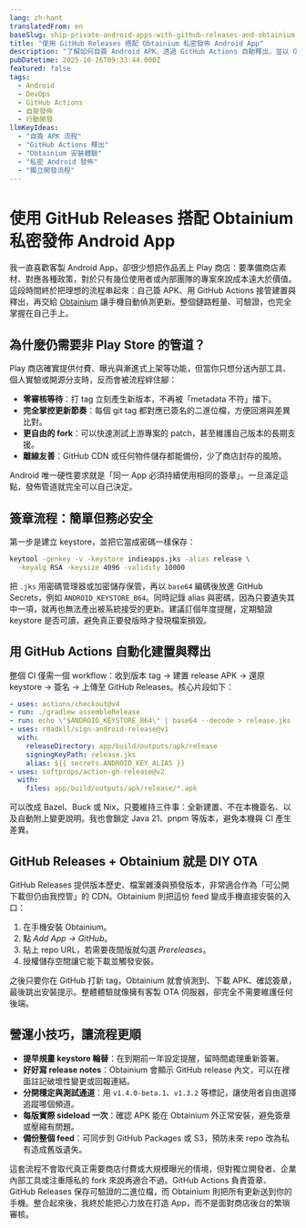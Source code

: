 ```yaml
---
lang: zh-hant
translatedFrom: en
baseSlug: ship-private-android-apps-with-github-releases-and-obtainium
title: "使用 GitHub Releases 搭配 Obtainium 私密發佈 Android App"
description: "了解如何自簽 Android APK、透過 GitHub Actions 自動釋出，並以 Obtainium 在手機上安裝與更新不走 Play 商店的自製 App。"
pubDatetime: 2025-10-26T09:33:44.000Z
featured: false
tags:
  - Android
  - DevOps
  - GitHub Actions
  - 自架發佈
  - 行動開發
llmKeyIdeas:
  - "自簽 APK 流程"
  - "GitHub Actions 釋出"
  - "Obtainium 安裝體驗"
  - "私密 Android 發佈"
  - "獨立開發流程"
---
```


# 使用 GitHub Releases 搭配 Obtainium 私密發佈 Android App

我一直喜歡客製 Android App，卻很少想把作品丟上 Play 商店：要準備商店素材、對應各種政策，對於只有幾位使用者或內部團隊的專案來說成本遠大於價值。這段時間終於把理想的流程串起來：自己簽 APK、用 GitHub Actions 接管建置與釋出，再交給 [Obtainium](https://github.com/ImranR98/Obtainium) 讓手機自動偵測更新。整個鏈路輕量、可驗證，也完全掌握在自己手上。

## 為什麼仍需要非 Play Store 的管道？

Play 商店確實提供付費、曝光與漸進式上架等功能，但當你只想分送內部工具、個人實驗或開源分支時，反而會被流程絆住腳：

- **零審核等待**：打 tag 立刻產生新版本，不再被「metadata 不符」擋下。
- **完全掌控更新節奏**：每個 git tag 都對應已簽名的二進位檔，方便回溯與差異比對。
- **更自由的 fork**：可以快速測試上游專案的 patch，甚至維護自己版本的長期支援。
- **離線友善**：GitHub CDN 或任何物件儲存都能備份，少了商店封存的風險。

Android 唯一硬性要求就是「同一 App 必須持續使用相同的簽章」。一旦滿足這點，發佈管道就完全可以自己決定。

## 簽章流程：簡單但務必安全

第一步是建立 keystore，並把它當成密碼一樣保存：

```bash
keytool -genkey -v -keystore indieapps.jks -alias release \
  -keyalg RSA -keysize 4096 -validity 10000
```

把 `.jks` 用密碼管理器或加密儲存保管，再以 `base64` 編碼後放進 GitHub Secrets，例如 `ANDROID_KEYSTORE_B64`。同時記錄 alias 與密碼，因為只要遺失其中一項，就再也無法產出被系統接受的更新。建議訂個年度提醒，定期驗證 keystore 是否可讀，避免真正要發版時才發現檔案損毀。

## 用 GitHub Actions 自動化建置與釋出

整個 CI 僅需一個 workflow：收到版本 tag → 建置 release APK → 還原 keystore → 簽名 → 上傳至 GitHub Releases。核心片段如下：

```yaml
- uses: actions/checkout@v4
- run: ./gradlew assembleRelease
- run: echo \"$ANDROID_KEYSTORE_B64\" | base64 --decode > release.jks
- uses: r0adkll/sign-android-release@v1
  with:
    releaseDirectory: app/build/outputs/apk/release
    signingKeyPath: release.jks
    alias: ${{ secrets.ANDROID_KEY_ALIAS }}
- uses: softprops/action-gh-release@v2
  with:
    files: app/build/outputs/apk/release/*.apk
```

可以改成 Bazel、Buck 或 Nix，只要維持三件事：全新建置、不在本機簽名、以及自動附上變更說明。我也會鎖定 Java 21、pnpm 等版本，避免本機與 CI 產生差異。

## GitHub Releases + Obtainium 就是 DIY OTA

GitHub Releases 提供版本歷史、檔案雜湊與預發版本，非常適合作為「可公開下載但仍由我控管」的 CDN。Obtainium 則把這份 feed 變成手機直接安裝的入口：

1. 在手機安裝 Obtainium。
2. 點 _Add App → GitHub_。
3. 貼上 repo URL，若需要夜間版就勾選 _Prereleases_。
4. 授權儲存空間讓它能下載並觸發安裝。

之後只要你在 GitHub 打新 tag，Obtainium 就會偵測到、下載 APK、確認簽章，最後跳出安裝提示。整體體驗就像擁有客製 OTA 伺服器，卻完全不需要維護任何後端。

## 營運小技巧，讓流程更順

- **提早規畫 keystore 輪替**：在到期前一年設定提醒，留時間處理重新簽署。
- **好好寫 release notes**：Obtainium 會顯示 GitHub release 內文，可以在裡面註記破壞性變更或回報連結。
- **分開穩定與測試通道**：用 `v1.4.0-beta.1`、`v1.3.2` 等標記，讓使用者自由選擇追蹤哪個頻道。
- **每版實際 sideload 一次**：確認 APK 能在 Obtainium 外正常安裝，避免簽章或壓縮有問題。
- **備份整個 feed**：可同步到 GitHub Packages 或 S3，預防未來 repo 改為私有造成舊版遺失。

這套流程不會取代真正需要商店付費或大規模曝光的情境，但對獨立開發者、企業內部工具或注重隱私的 fork 來說再適合不過。GitHub Actions 負責簽章、GitHub Releases 保存可驗證的二進位檔，而 Obtainium 則把所有更新送到你的手機。整合起來後，我終於能把心力放在打造 App，而不是面對商店後台的繁瑣審核。
